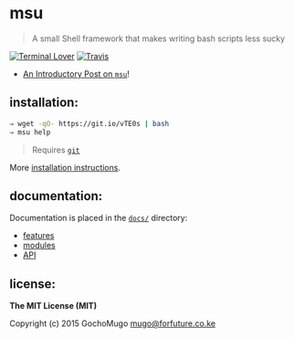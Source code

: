 
# msu

> A small Shell framework that makes writing bash scripts less sucky

[![Terminal Lover](https://img.shields.io/badge/terminal-lover-blue?style=flat-square)](https://github.com/GochoMugo) [![Travis](https://img.shields.io/travis/GochoMugo/msu.svg?style=flat-square)](https://travis-ci.org/GochoMugo/msu)

* [An Introductory Post on `msu`](https://gochomugo.github.io/musings/msu-introduction/)!


## installation:

```bash
⇒ wget -qO- https://git.io/vTE0s | bash
⇒ msu help
```

> Requires [`git`](http://git-scm.com/)

More [installation instructions](https://github.com/GochoMugo/msu/tree/master/docs/installation.md).


## documentation:

Documentation is placed in the [`docs/`](https://github.com/GochoMugo/msu/tree/master/docs/) directory:

* [features](https://github.com/GochoMugo/msu/tree/master/docs/todo.md)
* [modules](https://github.com/GochoMugo/msu/tree/master/docs/modules.md)
* [API](https://github.com/GochoMugo/msu/tree/master/docs/api.md)


## license:

__The MIT License (MIT)__

Copyright (c) 2015 GochoMugo <mugo@forfuture.co.ke>
